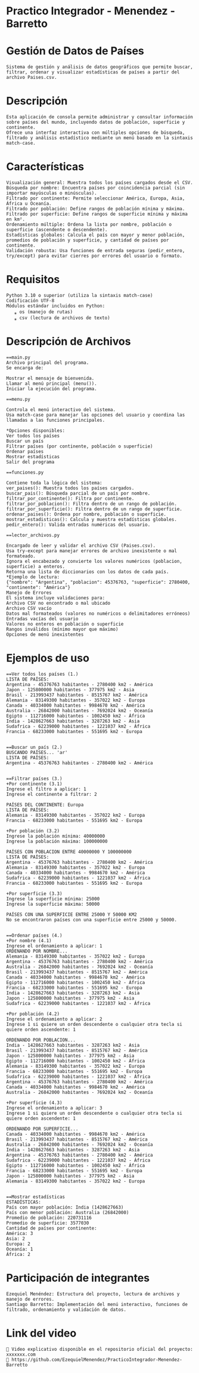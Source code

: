 # Practico Integrador - Menendez - Barretto

# Gestión de Datos de Países

    Sistema de gestión y análisis de datos geográficos que permite buscar, filtrar, ordenar y visualizar estadísticas de países a partir del archivo Paises.csv.

# Descripción

    Esta aplicación de consola permite administrar y consultar información sobre países del mundo, incluyendo datos de población, superficie y continente.
    Ofrece una interfaz interactiva con múltiples opciones de búsqueda, filtrado y análisis estadístico mediante un menú basado en la sintaxis match-case.

# Características

    Visualización general: Muestra todos los países cargados desde el CSV.
    Búsqueda por nombre: Encuentra países por coincidencia parcial (sin importar mayúsculas o minúsculas).
    Filtrado por continente: Permite seleccionar América, Europa, Asia, África u Oceanía.
    Filtrado por población: Define rangos de población mínima y máxima.
    Filtrado por superficie: Define rangos de superficie mínima y máxima en km².
    Ordenamiento múltiple: Ordena la lista por nombre, población o superficie (ascendente o descendente).
    Estadísticas globales: Calcula el país con mayor y menor población, promedios de población y superficie, y cantidad de países por continente.
    Validación robusta: Usa funciones de entrada seguras (pedir_entero, try/except) para evitar cierres por errores del usuario o formato.

# Requisitos

    Python 3.10 o superior (utiliza la sintaxis match-case)
    Codificación UTF-8
    Módulos estándar incluidos en Python:
       ⁎ os (manejo de rutas)
       ⁎ csv (lectura de archivos de texto)

# Descripción de Archivos

    ==main.py
    Archivo principal del programa.
    Se encarga de:

    Mostrar el mensaje de bienvenida.
    Llamar al menú principal (menu()).
    Iniciar la ejecución del programa.

    ==menu.py

    Controla el menú interactivo del sistema.
    Usa match-case para manejar las opciones del usuario y coordina las llamadas a las funciones principales.

    *Opciones disponibles:
    Ver todos los países
    Buscar un país
    Filtrar países (por continente, población o superficie)
    Ordenar países
    Mostrar estadísticas
    Salir del programa

    ==funciones.py

    Contiene toda la lógica del sistema:
    ver_paises(): Muestra todos los países cargados.
    buscar_pais(): Búsqueda parcial de un país por nombre.
    filtrar_por_continente(): Filtra por continente.
    filtrar_por_poblacion(): Filtra dentro de un rango de población.
    filtrar_por_superficie(): Filtra dentro de un rango de superficie.
    ordenar_paises(): Ordena por nombre, población o superficie.
    mostrar_estadisticas(): Calcula y muestra estadísticas globales.
    pedir_entero(): Valida entradas numéricas del usuario.

    ==lector_archivos.py

    Encargado de leer y validar el archivo CSV (Paises.csv).
    Usa try-except para manejar errores de archivo inexistente o mal formateado.
    Ignora el encabezado y convierte los valores numéricos (poblacion, superficie) a enteros.
    Retorna una lista de diccionarios con los datos de cada país.
    *Ejemplo de lectura:
    {"nombre": "Argentina", "poblacion": 45376763, "superficie": 2780400, "continente": "América"}
    Manejo de Errores
    El sistema incluye validaciones para:
    Archivo CSV no encontrado o mal ubicado
    Archivo CSV vacío
    Datos mal formateados (valores no numéricos o delimitadores erróneos)
    Entradas vacías del usuario
    Valores no enteros en población o superficie
    Rangos inválidos (mínimo mayor que máximo)
    Opciones de menú inexistentes

# Ejemplos de uso
    ==Ver todos los países (1.)
    LISTA DE PAÍSES:
    Argentina - 45376763 habitantes - 2780400 km2 - América
    Japon - 125800000 habitantes - 377975 km2 - Asia
    Brasil - 213993437 habitantes - 8515767 km2 - América
    Alemania - 83149300 habitantes - 357022 km2 - Europa
    Canada - 40334000 habitantes - 9984670 km2 - América
    Australia - 26842000 habitantes - 7692024 km2 - Oceanía
    Egipto - 112716000 habitantes - 1002450 km2 - África
    India - 1428627663 habitantes - 3287263 km2 - Asia
    Sudafrica - 62239000 habitantes - 1221037 km2 - África
    Francia - 68233000 habitantes - 551695 km2 - Europa


    ==Buscar un país (2.)
    BUSCANDO PAÍSES... 'ar'
    LISTA DE PAÍSES:
    Argentina - 45376763 habitantes - 2780400 km2 - América


    ==Filtrar países (3.)
    +Por continente (3.1)
    Ingrese el filtro a aplicar: 1
    Ingrese el continente a filtrar: 2

    PAÍSES DEL CONTINENTE: Europa
    LISTA DE PAÍSES:
    Alemania - 83149300 habitantes - 357022 km2 - Europa
    Francia - 68233000 habitantes - 551695 km2 - Europa

    +Por población (3.2)
    Ingrese la población mínima: 40000000
    Ingrese la población máxima: 100000000

    PAÍSES CON POBLACION ENTRE 40000000 Y 100000000
    LISTA DE PAÍSES:
    Argentina - 45376763 habitantes - 2780400 km2 - América
    Alemania - 83149300 habitantes - 357022 km2 - Europa
    Canada - 40334000 habitantes - 9984670 km2 - América
    Sudafrica - 62239000 habitantes - 1221037 km2 - África
    Francia - 68233000 habitantes - 551695 km2 - Europa

    +Por superficie (3.3)
    Ingrese la superficie mínima: 25000 
    Ingrese la superficie máxima: 50000

    PAÍSES CON UNA SUPERFICIE ENTRE 25000 Y 50000 KM2
    No se encontraron países con una superficie entre 25000 y 50000.


    ==Ordenar países (4.)
    +Por nombre (4.1)
    Ingrese el ordenamiento a aplicar: 1
    ORDENANDO POR NOMBRE...
    Alemania - 83149300 habitantes - 357022 km2 - Europa
    Argentina - 45376763 habitantes - 2780400 km2 - América
    Australia - 26842000 habitantes - 7692024 km2 - Oceanía
    Brasil - 213993437 habitantes - 8515767 km2 - América
    Canada - 40334000 habitantes - 9984670 km2 - América
    Egipto - 112716000 habitantes - 1002450 km2 - África
    Francia - 68233000 habitantes - 551695 km2 - Europa
    India - 1428627663 habitantes - 3287263 km2 - Asia
    Japon - 125800000 habitantes - 377975 km2 - Asia
    Sudafrica - 62239000 habitantes - 1221037 km2 - África

    +Por población (4.2)
    Ingrese el ordenamiento a aplicar: 2
    Ingrese 1 si quiere un orden descendente o cualquier otra tecla si quiere orden ascendente: 1

    ORDENANDO POR POBLACION...
    India - 1428627663 habitantes - 3287263 km2 - Asia
    Brasil - 213993437 habitantes - 8515767 km2 - América
    Japon - 125800000 habitantes - 377975 km2 - Asia
    Egipto - 112716000 habitantes - 1002450 km2 - África
    Alemania - 83149300 habitantes - 357022 km2 - Europa
    Francia - 68233000 habitantes - 551695 km2 - Europa
    Sudafrica - 62239000 habitantes - 1221037 km2 - África
    Argentina - 45376763 habitantes - 2780400 km2 - América
    Canada - 40334000 habitantes - 9984670 km2 - América
    Australia - 26842000 habitantes - 7692024 km2 - Oceanía

    +Por superficie (4.3)
    Ingrese el ordenamiento a aplicar: 3
    Ingrese 1 si quiere un orden descendente o cualquier otra tecla si quiere orden ascendente: 1

    ORDENANDO POR SUPERFICIE...
    Canada - 40334000 habitantes - 9984670 km2 - América
    Brasil - 213993437 habitantes - 8515767 km2 - América
    Australia - 26842000 habitantes - 7692024 km2 - Oceanía
    India - 1428627663 habitantes - 3287263 km2 - Asia
    Argentina - 45376763 habitantes - 2780400 km2 - América
    Sudafrica - 62239000 habitantes - 1221037 km2 - África
    Egipto - 112716000 habitantes - 1002450 km2 - África
    Francia - 68233000 habitantes - 551695 km2 - Europa
    Japon - 125800000 habitantes - 377975 km2 - Asia
    Alemania - 83149300 habitantes - 357022 km2 - Europa


    ==Mostrar estadísticas
    ESTADÍSTICAS:
    País con mayor población: India (1428627663)
    País con menor población: Australia (26842000)
    Promedio de población: 220731116
    Promedio de superficie: 3577030
    Cantidad de países por continente:
    América: 3
    Asia: 2
    Europa: 2
    Oceanía: 1
    África: 2


# Participación de integrantes

    Ezequiel Menéndez: Estructura del proyecto, lectura de archivos y manejo de errores.
    Santiago Barretto: Implementación del menú interactivo, funciones de filtrado, ordenamiento y validación de datos.

# Link del video
    🎥 Video explicativo disponible en el repositorio oficial del proyecto: xxxxxxx.com
    🔗 https://github.com/EzequielMenendez/PracticoIntegrador-Menendez-Barretto